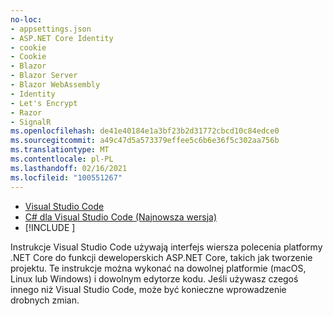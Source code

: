 ```yaml
---
no-loc:
- appsettings.json
- ASP.NET Core Identity
- cookie
- Cookie
- Blazor
- Blazor Server
- Blazor WebAssembly
- Identity
- Let's Encrypt
- Razor
- SignalR
ms.openlocfilehash: de41e40184e1a3bf23b2d31772cbcd10c84edce0
ms.sourcegitcommit: a49c47d5a573379effee5c6b6e36f5c302aa756b
ms.translationtype: MT
ms.contentlocale: pl-PL
ms.lasthandoff: 02/16/2021
ms.locfileid: "100551267"
---
```

* [Visual Studio Code](https://code.visualstudio.com/download)
* [C# dla Visual Studio Code (Najnowsza wersja)](https://marketplace.visualstudio.com/items?itemName=ms-dotnettools.csharp)
* [!INCLUDE [](~/includes/3.0-SDK.md)]

Instrukcje Visual Studio Code używają interfejs wiersza polecenia platformy .NET Core do funkcji deweloperskich ASP.NET Core, takich jak tworzenie projektu. Te instrukcje można wykonać na dowolnej platformie (macOS, Linux lub Windows) i dowolnym edytorze kodu. Jeśli używasz czegoś innego niż Visual Studio Code, może być konieczne wprowadzenie drobnych zmian.
